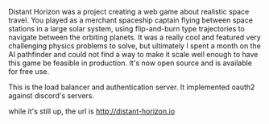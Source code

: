 Distant Horizon was a project creating a web game about realistic space travel. You played as a merchant spaceship captain flying between space stations in a large solar system, using flip-and-burn type trajectories to navigate between the orbiting planets. It was a really cool and featured very challenging physics problems to solve, but ultimately I spent a month on the AI pathfinder and could not find a way to make it scale well enough to have this game be feasible in production. It's now open source and is available for free use.

This is the load balancer and authentication server. It implemented oauth2 against discord's servers.

while it's still up, the url is http://distant-horizon.io
